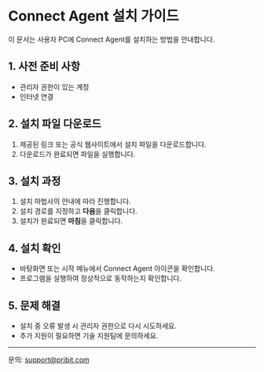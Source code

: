 # Connect Agent 설치 가이드

이 문서는 사용자 PC에 Connect Agent를 설치하는 방법을 안내합니다.

## 1. 사전 준비 사항
- 관리자 권한이 있는 계정
- 인터넷 연결

## 2. 설치 파일 다운로드
1. 제공된 링크 또는 공식 웹사이트에서 설치 파일을 다운로드합니다.
2. 다운로드가 완료되면 파일을 실행합니다.

## 3. 설치 과정
1. 설치 마법사의 안내에 따라 진행합니다.
2. 설치 경로를 지정하고 **다음**을 클릭합니다.
3. 설치가 완료되면 **마침**을 클릭합니다.

## 4. 설치 확인
- 바탕화면 또는 시작 메뉴에서 Connect Agent 아이콘을 확인합니다.
- 프로그램을 실행하여 정상적으로 동작하는지 확인합니다.

## 5. 문제 해결
- 설치 중 오류 발생 시 관리자 권한으로 다시 시도하세요.
- 추가 지원이 필요하면 기술 지원팀에 문의하세요.

---
문의: support@pribit.com